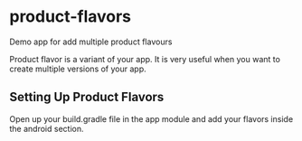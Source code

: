 # product-flavors
Demo app for add multiple product flavours
 
 Product flavor is a variant of your app. It is very useful when you want to create multiple versions of your app.


## Setting Up Product Flavors
Open up your build.gradle file in the app module and add your flavors inside the android section.

